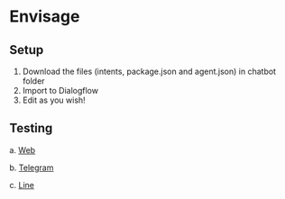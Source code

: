 # Envisage

## Setup 

1. Download the files (intents, package.json and agent.json) in chatbot folder
2. Import to Dialogflow 
3. Edit as you wish! 

## Testing 

a. [Web](https://bot.dialogflow.com/envisage)

b. [Telegram](t.me/Envisagebot)

c. [Line](https://ibb.co/4SxK6st)
